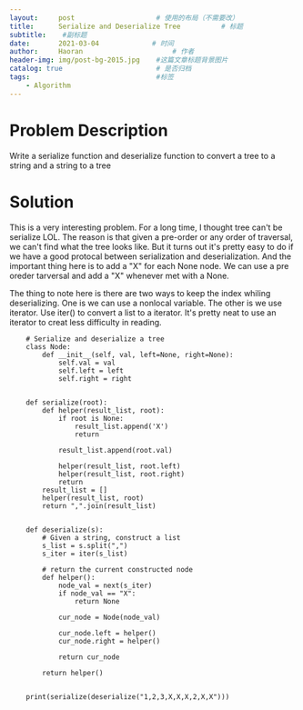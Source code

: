 ```yaml
---
layout:     post                    # 使用的布局（不需要改）
title:      Serialize and Deserialize Tree          # 标题 
subtitle:    #副标题
date:       2021-03-04             # 时间
author:     Haoran                      # 作者
header-img: img/post-bg-2015.jpg    #这篇文章标题背景图片
catalog: true                       # 是否归档
tags:                               #标签
    - Algorithm
---
```

# Problem Description
Write a serialize function and deserialize function to convert a tree to a string and a string to a tree

# Solution
This is a very interesting problem. For a long time, I thought tree can't be serialize LOL. The reason is that given a pre-order or any order of traversal, we can't find what the tree looks like. But it turns out it's pretty easy to do if we have a good protocal between serialization and deserialization. And the important thing here is to add a "X" for each None node. We can use a pre oreder tarversal and add a "X" whenever met with a None.

The thing to note here is there are two ways to keep the index whiling deserializing. One is we can use a nonlocal variable. The other is we use iterator. Use iter() to convert a list to a iterator. It's pretty neat to use an iterator to creat less difficulty in reading.

        # Serialize and deserialize a tree
        class Node:
            def __init__(self, val, left=None, right=None):
                self.val = val
                self.left = left
                self.right = right


        def serialize(root):
            def helper(result_list, root):
                if root is None:
                    result_list.append('X')
                    return

                result_list.append(root.val)

                helper(result_list, root.left)
                helper(result_list, root.right)
                return
            result_list = []
            helper(result_list, root)
            return ",".join(result_list)


        def deserialize(s):
            # Given a string, construct a list
            s_list = s.split(",")
            s_iter = iter(s_list)

            # return the current constructed node
            def helper():
                node_val = next(s_iter)
                if node_val == "X":
                    return None

                cur_node = Node(node_val)

                cur_node.left = helper()
                cur_node.right = helper()

                return cur_node

            return helper()


        print(serialize(deserialize("1,2,3,X,X,X,2,X,X")))
